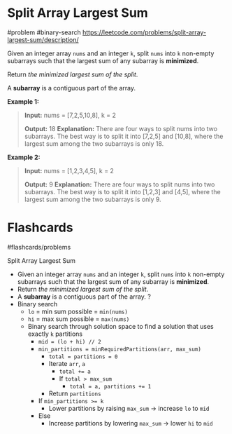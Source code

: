 # Split Array Largest Sum
#problem #binary-search
https://leetcode.com/problems/split-array-largest-sum/description/

Given an integer array `nums` and an integer `k`, split `nums` into `k` non-empty subarrays such that the largest sum of any subarray is **minimized**.

Return _the minimized largest sum of the split_.

A **subarray** is a contiguous part of the array.

**Example 1:**
> **Input:** nums = [7,2,5,10,8], k = 2
> 
> **Output:** 18
> **Explanation:** There are four ways to split nums into two subarrays.
> The best way is to split it into [7,2,5] and [10,8], where the largest sum among the two subarrays is only 18.

**Example 2:**
> **Input:** nums = [1,2,3,4,5], k = 2
> 
> **Output:** 9
> **Explanation:** There are four ways to split nums into two subarrays.
> The best way is to split it into [1,2,3] and [4,5], where the largest sum among the two subarrays is only 9.

# Flashcards
#flashcards/problems 

Split Array Largest Sum
- Given an integer array `nums` and an integer `k`, split `nums` into `k` non-empty subarrays such that the largest sum of any subarray is **minimized**.
- Return _the minimized largest sum of the split_.
- A **subarray** is a contiguous part of the array.
?
- Binary search
	- `lo` = min sum possible = `min(nums)` 
	- `hi` = max sum possible = `max(nums)`
	- Binary search through solution space to find a solution that uses exactly `k` partitions
		- `mid = (lo + hi) // 2`
		- `min_partitions = minRequiredPartitions(arr, max_sum)`
			- `total = partitions = 0`
			- Iterate `arr`, `a`
				- `total += a`
				- If `total > max_sum`
					- `total = a, partitions += 1`
			- Return `partitions`
		- If `min_partitions >= k`
			- Lower partitions by raising `max_sum` $\to$ increase `lo` to `mid`
		- Else
			- Increase partitions by lowering `max_sum` $\to$ lower `hi` to `mid`